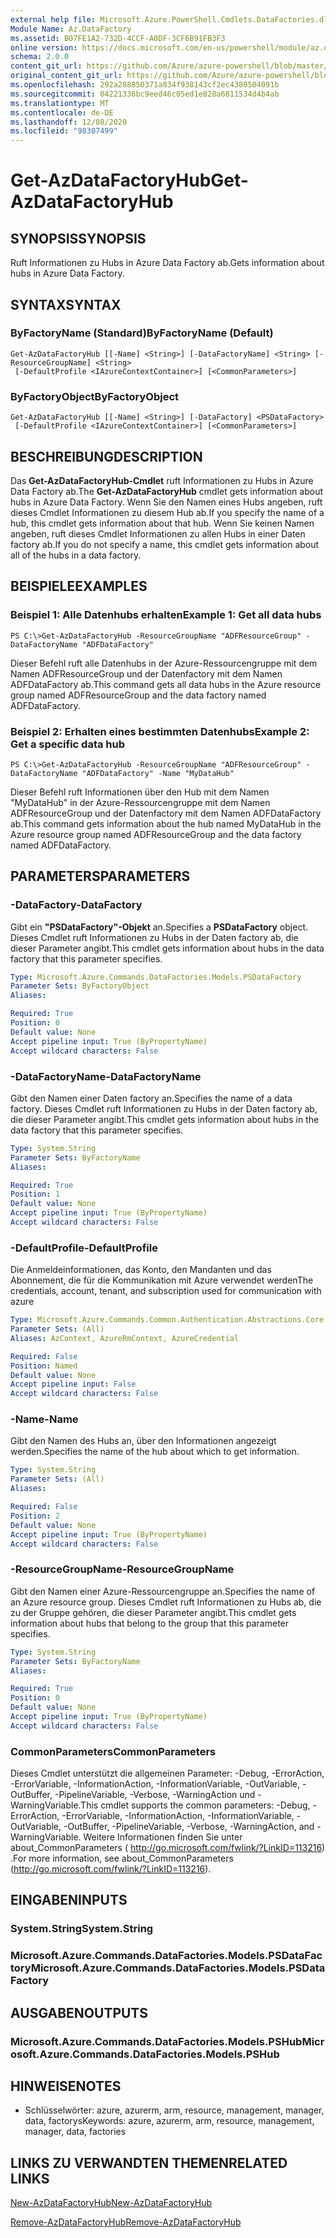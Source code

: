 ```yaml
---
external help file: Microsoft.Azure.PowerShell.Cmdlets.DataFactories.dll-Help.xml
Module Name: Az.DataFactory
ms.assetid: B07FE1A2-732D-4CCF-A0DF-3CF6B91FB3F3
online version: https://docs.microsoft.com/en-us/powershell/module/az.datafactory/get-azdatafactoryhub
schema: 2.0.0
content_git_url: https://github.com/Azure/azure-powershell/blob/master/src/DataFactory/DataFactoryV2/help/Get-AzDataFactoryHub.md
original_content_git_url: https://github.com/Azure/azure-powershell/blob/master/src/DataFactory/DataFactoryV2/help/Get-AzDataFactoryHub.md
ms.openlocfilehash: 292a288850371a834f938143cf2ec4380504091b
ms.sourcegitcommit: 04221336bc9eed46c05ed1e828a6811534d4b4ab
ms.translationtype: MT
ms.contentlocale: de-DE
ms.lasthandoff: 12/08/2020
ms.locfileid: "98307499"
---
```

# <span data-ttu-id="1ace0-101">Get-AzDataFactoryHub</span><span class="sxs-lookup"><span data-stu-id="1ace0-101">Get-AzDataFactoryHub</span></span>

## <span data-ttu-id="1ace0-102">SYNOPSIS</span><span class="sxs-lookup"><span data-stu-id="1ace0-102">SYNOPSIS</span></span>
<span data-ttu-id="1ace0-103">Ruft Informationen zu Hubs in Azure Data Factory ab.</span><span class="sxs-lookup"><span data-stu-id="1ace0-103">Gets information about hubs in Azure Data Factory.</span></span>

## <span data-ttu-id="1ace0-104">SYNTAX</span><span class="sxs-lookup"><span data-stu-id="1ace0-104">SYNTAX</span></span>

### <span data-ttu-id="1ace0-105">ByFactoryName (Standard)</span><span class="sxs-lookup"><span data-stu-id="1ace0-105">ByFactoryName (Default)</span></span>
```
Get-AzDataFactoryHub [[-Name] <String>] [-DataFactoryName] <String> [-ResourceGroupName] <String>
 [-DefaultProfile <IAzureContextContainer>] [<CommonParameters>]
```

### <span data-ttu-id="1ace0-106">ByFactoryObject</span><span class="sxs-lookup"><span data-stu-id="1ace0-106">ByFactoryObject</span></span>
```
Get-AzDataFactoryHub [[-Name] <String>] [-DataFactory] <PSDataFactory>
 [-DefaultProfile <IAzureContextContainer>] [<CommonParameters>]
```

## <span data-ttu-id="1ace0-107">BESCHREIBUNG</span><span class="sxs-lookup"><span data-stu-id="1ace0-107">DESCRIPTION</span></span>
<span data-ttu-id="1ace0-108">Das **Get-AzDataFactoryHub-Cmdlet** ruft Informationen zu Hubs in Azure Data Factory ab.</span><span class="sxs-lookup"><span data-stu-id="1ace0-108">The **Get-AzDataFactoryHub** cmdlet gets information about hubs in Azure Data Factory.</span></span>
<span data-ttu-id="1ace0-109">Wenn Sie den Namen eines Hubs angeben, ruft dieses Cmdlet Informationen zu diesem Hub ab.</span><span class="sxs-lookup"><span data-stu-id="1ace0-109">If you specify the name of a hub, this cmdlet gets information about that hub.</span></span>
<span data-ttu-id="1ace0-110">Wenn Sie keinen Namen angeben, ruft dieses Cmdlet Informationen zu allen Hubs in einer Daten factory ab.</span><span class="sxs-lookup"><span data-stu-id="1ace0-110">If you do not specify a name, this cmdlet gets information about all of the hubs in a data factory.</span></span>

## <span data-ttu-id="1ace0-111">BEISPIELE</span><span class="sxs-lookup"><span data-stu-id="1ace0-111">EXAMPLES</span></span>

### <span data-ttu-id="1ace0-112">Beispiel 1: Alle Datenhubs erhalten</span><span class="sxs-lookup"><span data-stu-id="1ace0-112">Example 1: Get all data hubs</span></span>
```
PS C:\>Get-AzDataFactoryHub -ResourceGroupName "ADFResourceGroup" -DataFactoryName "ADFDataFactory"
```

<span data-ttu-id="1ace0-113">Dieser Befehl ruft alle Datenhubs in der Azure-Ressourcengruppe mit dem Namen ADFResourceGroup und der Datenfactory mit dem Namen ADFDataFactory ab.</span><span class="sxs-lookup"><span data-stu-id="1ace0-113">This command gets all data hubs in the Azure resource group named ADFResourceGroup and the data factory named ADFDataFactory.</span></span>

### <span data-ttu-id="1ace0-114">Beispiel 2: Erhalten eines bestimmten Datenhubs</span><span class="sxs-lookup"><span data-stu-id="1ace0-114">Example 2: Get a specific data hub</span></span>
```
PS C:\>Get-AzDataFactoryHub -ResourceGroupName "ADFResourceGroup" -DataFactoryName "ADFDataFactory" -Name "MyDataHub"
```

<span data-ttu-id="1ace0-115">Dieser Befehl ruft Informationen über den Hub mit dem Namen "MyDataHub" in der Azure-Ressourcengruppe mit dem Namen ADFResourceGroup und der Datenfactory mit dem Namen ADFDataFactory ab.</span><span class="sxs-lookup"><span data-stu-id="1ace0-115">This command gets information about the hub named MyDataHub in the Azure resource group named ADFResourceGroup and the data factory named ADFDataFactory.</span></span>

## <span data-ttu-id="1ace0-116">PARAMETERS</span><span class="sxs-lookup"><span data-stu-id="1ace0-116">PARAMETERS</span></span>

### <span data-ttu-id="1ace0-117">-DataFactory</span><span class="sxs-lookup"><span data-stu-id="1ace0-117">-DataFactory</span></span>
<span data-ttu-id="1ace0-118">Gibt ein **"PSDataFactory"-Objekt** an.</span><span class="sxs-lookup"><span data-stu-id="1ace0-118">Specifies a **PSDataFactory** object.</span></span>
<span data-ttu-id="1ace0-119">Dieses Cmdlet ruft Informationen zu Hubs in der Daten factory ab, die dieser Parameter angibt.</span><span class="sxs-lookup"><span data-stu-id="1ace0-119">This cmdlet gets information about hubs in the data factory that this parameter specifies.</span></span>

```yaml
Type: Microsoft.Azure.Commands.DataFactories.Models.PSDataFactory
Parameter Sets: ByFactoryObject
Aliases:

Required: True
Position: 0
Default value: None
Accept pipeline input: True (ByPropertyName)
Accept wildcard characters: False
```

### <span data-ttu-id="1ace0-120">-DataFactoryName</span><span class="sxs-lookup"><span data-stu-id="1ace0-120">-DataFactoryName</span></span>
<span data-ttu-id="1ace0-121">Gibt den Namen einer Daten factory an.</span><span class="sxs-lookup"><span data-stu-id="1ace0-121">Specifies the name of a data factory.</span></span>
<span data-ttu-id="1ace0-122">Dieses Cmdlet ruft Informationen zu Hubs in der Daten factory ab, die dieser Parameter angibt.</span><span class="sxs-lookup"><span data-stu-id="1ace0-122">This cmdlet gets information about hubs in the data factory that this parameter specifies.</span></span>

```yaml
Type: System.String
Parameter Sets: ByFactoryName
Aliases:

Required: True
Position: 1
Default value: None
Accept pipeline input: True (ByPropertyName)
Accept wildcard characters: False
```

### <span data-ttu-id="1ace0-123">-DefaultProfile</span><span class="sxs-lookup"><span data-stu-id="1ace0-123">-DefaultProfile</span></span>
<span data-ttu-id="1ace0-124">Die Anmeldeinformationen, das Konto, den Mandanten und das Abonnement, die für die Kommunikation mit Azure verwendet werden</span><span class="sxs-lookup"><span data-stu-id="1ace0-124">The credentials, account, tenant, and subscription used for communication with azure</span></span>

```yaml
Type: Microsoft.Azure.Commands.Common.Authentication.Abstractions.Core.IAzureContextContainer
Parameter Sets: (All)
Aliases: AzContext, AzureRmContext, AzureCredential

Required: False
Position: Named
Default value: None
Accept pipeline input: False
Accept wildcard characters: False
```

### <span data-ttu-id="1ace0-125">-Name</span><span class="sxs-lookup"><span data-stu-id="1ace0-125">-Name</span></span>
<span data-ttu-id="1ace0-126">Gibt den Namen des Hubs an, über den Informationen angezeigt werden.</span><span class="sxs-lookup"><span data-stu-id="1ace0-126">Specifies the name of the hub about which to get information.</span></span>

```yaml
Type: System.String
Parameter Sets: (All)
Aliases:

Required: False
Position: 2
Default value: None
Accept pipeline input: True (ByPropertyName)
Accept wildcard characters: False
```

### <span data-ttu-id="1ace0-127">-ResourceGroupName</span><span class="sxs-lookup"><span data-stu-id="1ace0-127">-ResourceGroupName</span></span>
<span data-ttu-id="1ace0-128">Gibt den Namen einer Azure-Ressourcengruppe an.</span><span class="sxs-lookup"><span data-stu-id="1ace0-128">Specifies the name of an Azure resource group.</span></span>
<span data-ttu-id="1ace0-129">Dieses Cmdlet ruft Informationen zu Hubs ab, die zu der Gruppe gehören, die dieser Parameter angibt.</span><span class="sxs-lookup"><span data-stu-id="1ace0-129">This cmdlet gets information about hubs that belong to the group that this parameter specifies.</span></span>

```yaml
Type: System.String
Parameter Sets: ByFactoryName
Aliases:

Required: True
Position: 0
Default value: None
Accept pipeline input: True (ByPropertyName)
Accept wildcard characters: False
```

### <span data-ttu-id="1ace0-130">CommonParameters</span><span class="sxs-lookup"><span data-stu-id="1ace0-130">CommonParameters</span></span>
<span data-ttu-id="1ace0-131">Dieses Cmdlet unterstützt die allgemeinen Parameter: -Debug, -ErrorAction, -ErrorVariable, -InformationAction, -InformationVariable, -OutVariable, -OutBuffer, -PipelineVariable, -Verbose, -WarningAction und -WarningVariable.</span><span class="sxs-lookup"><span data-stu-id="1ace0-131">This cmdlet supports the common parameters: -Debug, -ErrorAction, -ErrorVariable, -InformationAction, -InformationVariable, -OutVariable, -OutBuffer, -PipelineVariable, -Verbose, -WarningAction, and -WarningVariable.</span></span> <span data-ttu-id="1ace0-132">Weitere Informationen finden Sie unter about_CommonParameters ( http://go.microsoft.com/fwlink/?LinkID=113216) .</span><span class="sxs-lookup"><span data-stu-id="1ace0-132">For more information, see about_CommonParameters (http://go.microsoft.com/fwlink/?LinkID=113216).</span></span>

## <span data-ttu-id="1ace0-133">EINGABEN</span><span class="sxs-lookup"><span data-stu-id="1ace0-133">INPUTS</span></span>

### <span data-ttu-id="1ace0-134">System.String</span><span class="sxs-lookup"><span data-stu-id="1ace0-134">System.String</span></span>

### <span data-ttu-id="1ace0-135">Microsoft.Azure.Commands.DataFactories.Models.PSDataFactory</span><span class="sxs-lookup"><span data-stu-id="1ace0-135">Microsoft.Azure.Commands.DataFactories.Models.PSDataFactory</span></span>

## <span data-ttu-id="1ace0-136">AUSGABEN</span><span class="sxs-lookup"><span data-stu-id="1ace0-136">OUTPUTS</span></span>

### <span data-ttu-id="1ace0-137">Microsoft.Azure.Commands.DataFactories.Models.PSHub</span><span class="sxs-lookup"><span data-stu-id="1ace0-137">Microsoft.Azure.Commands.DataFactories.Models.PSHub</span></span>

## <span data-ttu-id="1ace0-138">HINWEISE</span><span class="sxs-lookup"><span data-stu-id="1ace0-138">NOTES</span></span>
* <span data-ttu-id="1ace0-139">Schlüsselwörter: azure, azurerm, arm, resource, management, manager, data, factorys</span><span class="sxs-lookup"><span data-stu-id="1ace0-139">Keywords: azure, azurerm, arm, resource, management, manager, data, factories</span></span>

## <span data-ttu-id="1ace0-140">LINKS ZU VERWANDTEN THEMEN</span><span class="sxs-lookup"><span data-stu-id="1ace0-140">RELATED LINKS</span></span>

[<span data-ttu-id="1ace0-141">New-AzDataFactoryHub</span><span class="sxs-lookup"><span data-stu-id="1ace0-141">New-AzDataFactoryHub</span></span>](./New-AzDataFactoryHub.md)

[<span data-ttu-id="1ace0-142">Remove-AzDataFactoryHub</span><span class="sxs-lookup"><span data-stu-id="1ace0-142">Remove-AzDataFactoryHub</span></span>](./Remove-AzDataFactoryHub.md)


